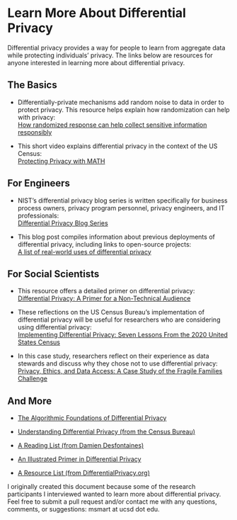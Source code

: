 # Learn More About Differential Privacy
Differential privacy provides a way for people to learn from aggregate data while protecting individuals’ privacy. The links below are resources for anyone interested in learning more about differential privacy.

## The Basics
- Differentially-private mechanisms add random noise to data in order to protect privacy. This resource helps explain how randomization can help with privacy:  
[How randomized response can help collect sensitive information responsibly](https://pair.withgoogle.com/explorables/anonymization/)  

- This short video explains differential privacy in the context of the US Census:  
[Protecting Privacy with MATH](https://youtu.be/pT19VwBAqKA)

## For Engineers
- NIST’s differential privacy blog series is written specifically for business process owners, privacy program personnel, privacy engineers, and IT professionals:  
[Differential Privacy Blog Series](https://www.nist.gov/itl/applied-cybersecurity/privacy-engineering/collaboration-space/focus-areas/de-id/dp-blog)  

- This blog post compiles information about previous deployments of differential privacy, including links to open-source projects:  
[A list of real-world uses of differential privacy](https://desfontain.es/privacy/real-world-differential-privacy.html)  

## For Social Scientists
- This resource offers a detailed primer on differential privacy:  
[Differential Privacy: A Primer for a Non-Technical Audience](https://scholarship.law.vanderbilt.edu/cgi/viewcontent.cgi?article=1058&context=jetlaw)  

- These reflections on the US Census Bureau’s implementation of differential privacy will be useful for researchers who are considering using differential privacy:  
[Implementing Differential Privacy: Seven Lessons From the 2020 United States Census](https://doi.org/10.1162/99608f92.353c6f99)  

- In this case study, researchers reflect on their experience as data stewards and discuss why they chose not to use differential privacy:  
[Privacy, Ethics, and Data Access: A Case Study of the Fragile Families Challenge](https://journals.sagepub.com/doi/pdf/10.1177/2378023118813023)  

## And More
- [The Algorithmic Foundations of Differential Privacy](https://www.cis.upenn.edu/~aaroth/privacybook.html)  

- [Understanding Differential Privacy (from the Census Bureau)](https://www.census.gov/programs-surveys/decennial-census/decade/2020/planning-management/process/disclosure-avoidance/differential-privacy.html)  

- [A Reading List (from Damien Desfontaines)](https://desfontain.es/privacy/differential-privacy-reading-list.html)  

- [An Illustrated Primer in Differential Privacy](https://dl.acm.org/doi/pdf/10.1145/2510127)  

- [A Resource List (from DifferentialPrivacy.org)](https://differentialprivacy.org/resources/)  

  
   
I originally created this document because some of the research participants I interviewed wanted to learn more about differential privacy. Feel free to submit a pull request and/or contact me with any questions, comments, or suggestions: msmart at ucsd dot edu.



